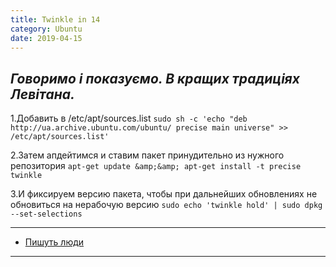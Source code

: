 ```yaml
---
title: Twinkle in 14
category: Ubuntu
date: 2019-04-15
---
```


_Говоримо і показуємо. В кращих традиціях Левітана._
-----

1.Добавить в /etc/apt/sources.list
`sudo sh -c 'echo "deb http://ua.archive.ubuntu.com/ubuntu/ precise main universe" >> /etc/apt/sources.list'`

2.Затем апдейтимся и ставим пакет принудительно из нужного репозитория
`apt-get update &amp;&amp; apt-get install -t precise twinkle`

3.И фиксируем версию пакета, чтобы при дальнейших обновлениях не обновиться на нерабочую версию
`sudo echo 'twinkle hold' | sudo dpkg --set-selections`

-----
* <a title="Пишуть люди" href="http://mecht.ru/2014/09/01/twinkle-%D0%B2-ubuntu-14-04/" target="_blank">Пишуть люди</a>
-----